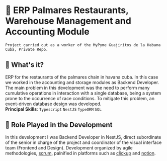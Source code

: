 # 🥘 ERP Palmares Restaurants, Warehouse Management and Accounting Module
    Project carried out as a worker of the MyPyme Guajiritos de la Habana Cuba, Private Repo. 

## 🤔 What's it?

ERP for the restaurants of the palmares chain in havana cuba. 
In this case we worked in the accounting and storage modules as 
Backend Developer. The main problem in this development was the 
need to perform many cumulative operations in interaction with a 
single database, being a system prone to the occurrence of race 
conditions. To mitigate this problem, an event-driven database 
design was developed.\
**Principal Skills**: `Typescript` `NestJS` `TypeORM` `SQL` 

## 💼 Role Played in the Development 

In this development I was Backend Developer in NestJS, direct 
subordinate of the senior in charge of the project and coordinator 
of the visual interface team (Frontend and Design). Development 
organized by agile methodologies, [scrum](https://www.google.com/url?sa=t&rct=j&q=&esrc=s&source=web&cd=&cad=rja&uact=8&ved=2ahUKEwjboNeusr_7AhUtRjABHQR-C9kQFnoECBIQAQ&url=https%3A%2F%2Fwww.scrum.org%2F&usg=AOvVaw2F89bx19M6ZJbGdBZjRNes), palnified in platforms 
such as [clickup](https://www.google.com/url?sa=t&rct=j&q=&esrc=s&source=web&cd=&cad=rja&uact=8&ved=2ahUKEwjElYGssr_7AhUVRDABHVKUAPAQFnoECBMQAQ&url=https%3A%2F%2Fclickup.com%2F&usg=AOvVaw2ymKlpfYUrpsd0FjmatcM5) and [notion](https://www.notion.so). 